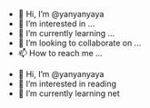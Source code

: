 - 👋 Hi, I’m @yanyanyaya
- 👀 I’m interested in ...
- 🌱 I’m currently learning ...
- 💞️ I’m looking to collaborate on ...
- 📫 How to reach me ...

<!---
yanyanyaya/yanyanyaya is a ✨ special ✨ repository because its `README.md` (this file) appears on your GitHub profile.
You can click the Preview link to take a look at your changes.
--->
- 👋 Hi, I’m @yanyanyaya 
- 👀 I’m interested in reading
- 🌱 I’m currently learning net
